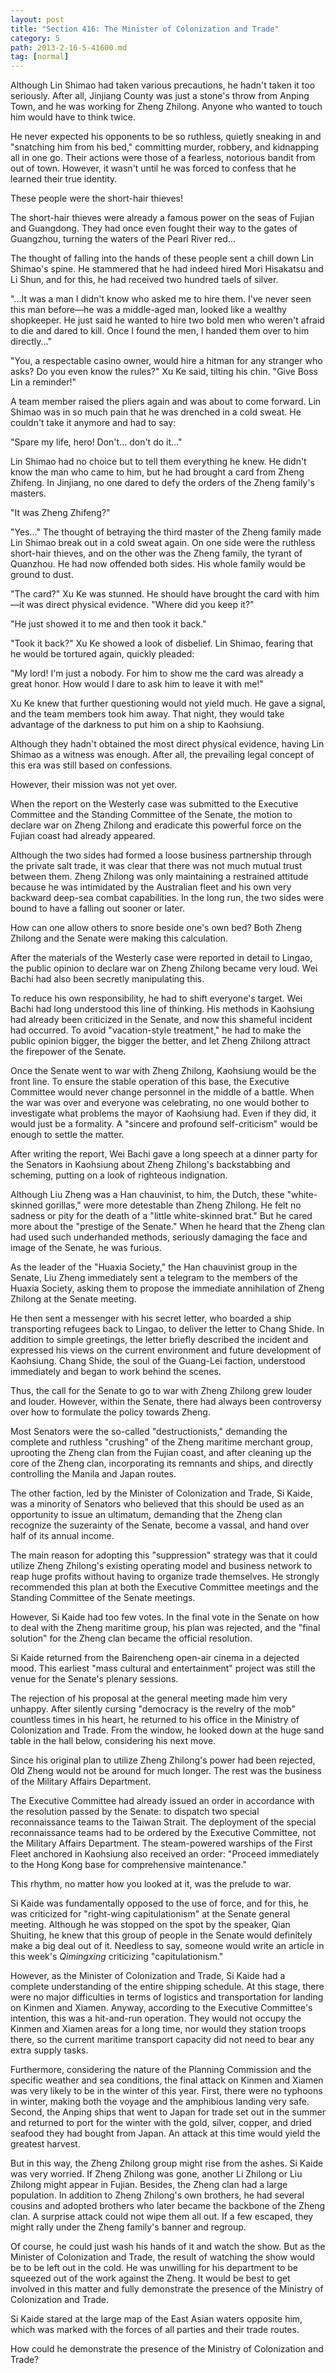 ```yaml
---
layout: post
title: "Section 416: The Minister of Colonization and Trade"
category: 5
path: 2013-2-16-5-41600.md
tag: [normal]
---
```


Although Lin Shimao had taken various precautions, he hadn't taken it too seriously. After all, Jinjiang County was just a stone's throw from Anping Town, and he was working for Zheng Zhilong. Anyone who wanted to touch him would have to think twice.

He never expected his opponents to be so ruthless, quietly sneaking in and "snatching him from his bed," committing murder, robbery, and kidnapping all in one go. Their actions were those of a fearless, notorious bandit from out of town. However, it wasn't until he was forced to confess that he learned their true identity.

These people were the short-hair thieves!

The short-hair thieves were already a famous power on the seas of Fujian and Guangdong. They had once even fought their way to the gates of Guangzhou, turning the waters of the Pearl River red...

The thought of falling into the hands of these people sent a chill down Lin Shimao's spine. He stammered that he had indeed hired Mori Hisakatsu and Li Shun, and for this, he had received two hundred taels of silver.

"...It was a man I didn't know who asked me to hire them. I've never seen this man before—he was a middle-aged man, looked like a wealthy shopkeeper. He just said he wanted to hire two bold men who weren't afraid to die and dared to kill. Once I found the men, I handed them over to him directly..."

"You, a respectable casino owner, would hire a hitman for any stranger who asks? Do you even know the rules?" Xu Ke said, tilting his chin. "Give Boss Lin a reminder!"

A team member raised the pliers again and was about to come forward. Lin Shimao was in so much pain that he was drenched in a cold sweat. He couldn't take it anymore and had to say:

"Spare my life, hero! Don't... don't do it..."

Lin Shimao had no choice but to tell them everything he knew. He didn't know the man who came to him, but he had brought a card from Zheng Zhifeng. In Jinjiang, no one dared to defy the orders of the Zheng family's masters.

"It was Zheng Zhifeng?"

"Yes..." The thought of betraying the third master of the Zheng family made Lin Shimao break out in a cold sweat again. On one side were the ruthless short-hair thieves, and on the other was the Zheng family, the tyrant of Quanzhou. He had now offended both sides. His whole family would be ground to dust.

"The card?" Xu Ke was stunned. He should have brought the card with him—it was direct physical evidence. "Where did you keep it?"

"He just showed it to me and then took it back."

"Took it back?" Xu Ke showed a look of disbelief. Lin Shimao, fearing that he would be tortured again, quickly pleaded:

"My lord! I'm just a nobody. For him to show me the card was already a great honor. How would I dare to ask him to leave it with me!"

Xu Ke knew that further questioning would not yield much. He gave a signal, and the team members took him away. That night, they would take advantage of the darkness to put him on a ship to Kaohsiung.

Although they hadn't obtained the most direct physical evidence, having Lin Shimao as a witness was enough. After all, the prevailing legal concept of this era was still based on confessions.

However, their mission was not yet over.

When the report on the Westerly case was submitted to the Executive Committee and the Standing Committee of the Senate, the motion to declare war on Zheng Zhilong and eradicate this powerful force on the Fujian coast had already appeared.

Although the two sides had formed a loose business partnership through the private salt trade, it was clear that there was not much mutual trust between them. Zheng Zhilong was only maintaining a restrained attitude because he was intimidated by the Australian fleet and his own very backward deep-sea combat capabilities. In the long run, the two sides were bound to have a falling out sooner or later.

How can one allow others to snore beside one's own bed? Both Zheng Zhilong and the Senate were making this calculation.

After the materials of the Westerly case were reported in detail to Lingao, the public opinion to declare war on Zheng Zhilong became very loud. Wei Bachi had also been secretly manipulating this.

To reduce his own responsibility, he had to shift everyone's target. Wei Bachi had long understood this line of thinking. His methods in Kaohsiung had already been criticized in the Senate, and now this shameful incident had occurred. To avoid "vacation-style treatment," he had to make the public opinion bigger, the bigger the better, and let Zheng Zhilong attract the firepower of the Senate.

Once the Senate went to war with Zheng Zhilong, Kaohsiung would be the front line. To ensure the stable operation of this base, the Executive Committee would never change personnel in the middle of a battle. When the war was over and everyone was celebrating, no one would bother to investigate what problems the mayor of Kaohsiung had. Even if they did, it would just be a formality. A "sincere and profound self-criticism" would be enough to settle the matter.

After writing the report, Wei Bachi gave a long speech at a dinner party for the Senators in Kaohsiung about Zheng Zhilong's backstabbing and scheming, putting on a look of righteous indignation.

Although Liu Zheng was a Han chauvinist, to him, the Dutch, these "white-skinned gorillas," were more detestable than Zheng Zhilong. He felt no sadness or pity for the death of a "little white-skinned brat." But he cared more about the "prestige of the Senate." When he heard that the Zheng clan had used such underhanded methods, seriously damaging the face and image of the Senate, he was furious.

As the leader of the "Huaxia Society," the Han chauvinist group in the Senate, Liu Zheng immediately sent a telegram to the members of the Huaxia Society, asking them to propose the immediate annihilation of Zheng Zhilong at the Senate meeting.

He then sent a messenger with his secret letter, who boarded a ship transporting refugees back to Lingao, to deliver the letter to Chang Shide. In addition to simple greetings, the letter briefly described the incident and expressed his views on the current environment and future development of Kaohsiung. Chang Shide, the soul of the Guang-Lei faction, understood immediately and began to work behind the scenes.

Thus, the call for the Senate to go to war with Zheng Zhilong grew louder and louder. However, within the Senate, there had always been controversy over how to formulate the policy towards Zheng.

Most Senators were the so-called "destructionists," demanding the complete and ruthless "crushing" of the Zheng maritime merchant group, uprooting the Zheng clan from the Fujian coast, and after cleaning up the core of the Zheng clan, incorporating its remnants and ships, and directly controlling the Manila and Japan routes.

The other faction, led by the Minister of Colonization and Trade, Si Kaide, was a minority of Senators who believed that this should be used as an opportunity to issue an ultimatum, demanding that the Zheng clan recognize the suzerainty of the Senate, become a vassal, and hand over half of its annual income.

The main reason for adopting this "suppression" strategy was that it could utilize Zheng Zhilong's existing operating model and business network to reap huge profits without having to organize trade themselves. He strongly recommended this plan at both the Executive Committee meetings and the Standing Committee of the Senate meetings.

However, Si Kaide had too few votes. In the final vote in the Senate on how to deal with the Zheng maritime group, his plan was rejected, and the "final solution" for the Zheng clan became the official resolution.

Si Kaide returned from the Bairencheng open-air cinema in a dejected mood. This earliest "mass cultural and entertainment" project was still the venue for the Senate's plenary sessions.

The rejection of his proposal at the general meeting made him very unhappy. After silently cursing "democracy is the revelry of the mob" countless times in his heart, he returned to his office in the Ministry of Colonization and Trade. From the window, he looked down at the huge sand table in the hall below, considering his next move.

Since his original plan to utilize Zheng Zhilong's power had been rejected, Old Zheng would not be around for much longer. The rest was the business of the Military Affairs Department.

The Executive Committee had already issued an order in accordance with the resolution passed by the Senate: to dispatch two special reconnaissance teams to the Taiwan Strait. The deployment of the special reconnaissance teams had to be ordered by the Executive Committee, not the Military Affairs Department. The steam-powered warships of the First Fleet anchored in Kaohsiung also received an order: "Proceed immediately to the Hong Kong base for comprehensive maintenance."

This rhythm, no matter how you looked at it, was the prelude to war.

Si Kaide was fundamentally opposed to the use of force, and for this, he was criticized for "right-wing capitulationism" at the Senate general meeting. Although he was stopped on the spot by the speaker, Qian Shuiting, he knew that this group of people in the Senate would definitely make a big deal out of it. Needless to say, someone would write an article in this week's *Qimingxing* criticizing "capitulationism."

However, as the Minister of Colonization and Trade, Si Kaide had a complete understanding of the entire shipping schedule. At this stage, there were no major difficulties in terms of logistics and transportation for landing on Kinmen and Xiamen. Anyway, according to the Executive Committee's intention, this was a hit-and-run operation. They would not occupy the Kinmen and Xiamen areas for a long time, nor would they station troops there, so the current maritime transport capacity did not need to bear any extra supply tasks.

Furthermore, considering the nature of the Planning Commission and the specific weather and sea conditions, the final attack on Kinmen and Xiamen was very likely to be in the winter of this year. First, there were no typhoons in winter, making both the voyage and the amphibious landing very safe. Second, the Anping ships that went to Japan for trade set out in the summer and returned to port for the winter with the gold, silver, copper, and dried seafood they had bought from Japan. An attack at this time would yield the greatest harvest.

But in this way, the Zheng Zhilong group might rise from the ashes. Si Kaide was very worried. If Zheng Zhilong was gone, another Li Zhilong or Liu Zhilong might appear in Fujian. Besides, the Zheng clan had a large population. In addition to Zheng Zhilong's own brothers, he had several cousins and adopted brothers who later became the backbone of the Zheng clan. A surprise attack could not wipe them all out. If a few escaped, they might rally under the Zheng family's banner and regroup.

Of course, he could just wash his hands of it and watch the show. But as the Minister of Colonization and Trade, the result of watching the show would be to be left out in the cold. He was unwilling for his department to be squeezed out of the work against the Zheng. It would be best to get involved in this matter and fully demonstrate the presence of the Ministry of Colonization and Trade.

Si Kaide stared at the large map of the East Asian waters opposite him, which was marked with the forces of all parties and their trade routes.

How could he demonstrate the presence of the Ministry of Colonization and Trade?